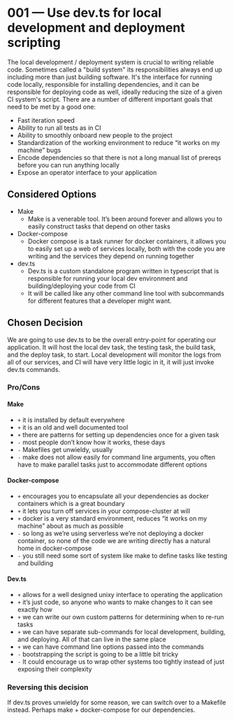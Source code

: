 # 001 — Use dev.ts for local development and deployment scripting

The local development / deployment system is crucial to writing reliable code. Sometimes called a "build system" its responsibilities always end up including more than just building software. It's the interface for running code locally, responsible for installing dependencies, and it can be responsible for deploying code as well, ideally reducing the size of a given CI system's script. There are a number of different important goals that need to be met by a good one:

-   Fast iteration speed
-   Ability to run all tests as in CI
-   Ability to smoothly onboard new people to the project
-   Standardization of the working environment to reduce “it works on my machine” bugs
-   Encode dependencies so that there is not a long manual list of prereqs before you can run anything locally
-   Expose an operator interface to your application

## Considered Options

-   Make
    -   Make is a venerable tool. It’s been around forever and allows you to easily construct tasks that depend on other tasks
-   Docker-compose
    -   Docker compose is a task runner for docker containers, it allows you to easily set up a web of services locally, both with the code you are writing and the services they depend on running together
-   dev.ts
    -   Dev.ts is a custom standalone program written in typescript that is responsible for running your local dev environment and building/deploying your code from CI
    -   It will be called like any other command line tool with subcommands for different features that a developer might want.

## Chosen Decision

We are going to use dev.ts to be the overall entry-point for operating our application. It will host the local dev task, the testing task, the build task, and the deploy task, to start. Local development will monitor the logs from all of our services, and CI will have very little logic in it, it will just invoke dev.ts commands.

### Pro/Cons

#### Make

-   `+` it is installed by default everywhere
-   `+` it is an old and well documented tool
-   `+` there are patterns for setting up dependencies once for a given task
-   `-` most people don’t know how it works, these days
-   `-` Makefiles get unwieldy, usually
-   `-` make does not allow easily for command line arguments, you often have to make parallel tasks just to accommodate different options

#### Docker-compose

-   `+` encourages you to encapsulate all your dependencies as docker containers which is a great boundary
-   `+` it lets you turn off services in your compose-cluster at will
-   `+` docker is a very standard environment, reduces “it works on my machine” about as much as possible
-   `-` so long as we’re using serverless we’re not deploying a docker container, so none of the code we are writing directly has a natural home in docker-compose
-   `-` you still need some sort of system like make to define tasks like testing and building

#### Dev.ts

-   `+` allows for a well designed unixy interface to operating the application
-   `+` it’s just code, so anyone who wants to make changes to it can see exactly how
-   `+` we can write our own custom patterns for determining when to re-run tasks
-   `+` we can have separate sub-commands for local development, building, and deploying. All of that can live in the same place
-   `+` we can have command line options passed into the commands
-   `-` bootstrapping the script is going to be a little bit tricky
-   `-` It could encourage us to wrap other systems too tightly instead of just exposing their complexity

### Reversing this decision

If dev.ts proves unwieldy for some reason, we can switch over to a Makefile instead. Perhaps make + docker-compose for our dependencies.
